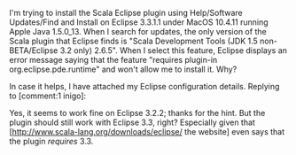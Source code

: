 I'm trying to install the Scala Eclipse plugin using Help/Software Updates/Find and Install on Eclipse 3.3.1.1 under MacOS 10.4.11 running Apple Java 1.5.0_13.  When I search for updates, the only version of the Scala plugin that Eclipse finds is "Scala Development Tools (JDK 1.5 non-BETA/Eclipse 3.2 only) 2.6.5".  When I select this feature, Eclipse displays an error message saying that the feature "requires plugin-in org.eclipse.pde.runtime" and won't allow me to install it.  Why?

In case it helps, I have attached my Eclipse configuration details.
Replying to [comment:1 inigo]:

Yes, it seems to work fine on Eclipse 3.2.2; thanks for the hint.  But the plugin should still work with Eclipse 3.3, right?  Especially given that [http://www.scala-lang.org/downloads/eclipse/ the website] even says that the plugin *requires* 3.3.
